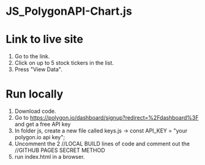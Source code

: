 # JS_PolygonAPI-Chart.js

# Link to live site
1. Go to the link.
2. Click on up to 5 stock tickers in the list.
3. Press "View Data".

# Run locally
1. Download code.
2. Go to https://polygon.io/dashboard/signup?redirect=%2Fdashboard%3F and get a free API key
3. In folder js, create a new file called keys.js -> const API_KEY = "your polygon.io api key";
4. Uncomment the 2 //LOCAL BUILD lines of code and comment out the //GITHUB PAGES SECRET METHOD
5. run index.html in a browser.
